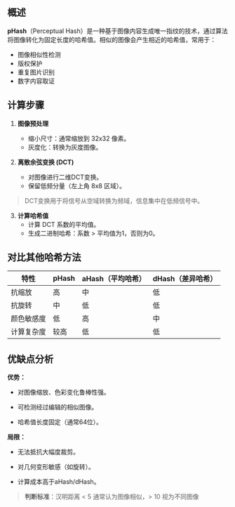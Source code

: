 ## 概述

**pHash**（Perceptual Hash）是一种基于图像内容生成唯一指纹的技术，通过算法将图像转化为固定长度的哈希值。相似的图像会产生相近的哈希值，常用于：
- 图像相似性检测
- 版权保护
- 重复图片识别
- 数字内容取证

## 计算步骤

1. **图像预处理**
   - 缩小尺寸：通常缩放到 32x32 像素。
   - 灰度化：转换为灰度图像。
   
2. **离散余弦变换 (DCT)**
   - 对图像进行二维DCT变换。
   - 保留低频分量（左上角 8x8 区域）。

> DCT变换用于将信号从空域转换为频域，信息集中在低频信号中。

3. **计算哈希值**
   - 计算 DCT 系数的平均值。
   - 生成二进制哈希：系数 > 平均值为1，否则为0。

## 对比其他哈希方法

| 特性    | pHash | aHash（平均哈希） | dHash（差异哈希） |
| ----- | ----- | ----------- | ----------- |
| 抗缩放   | 高     | 中           | 低           |
| 抗旋转   | 中     | 低           | 低           |
| 颜色敏感度 | 低     | 高           | 中           |
| 计算复杂度 | 较高    | 低           | 低           |

## 优缺点分析

**优势：**

- 对图像缩放、色彩变化鲁棒性强。

- 可检测经过编辑的相似图像。

- 哈希值长度固定（通常64位）。

**局限：**

- 无法抵抗大幅度裁剪。

- 对几何变形敏感（如旋转）。

- 计算成本高于aHash/dHash。

> **判断标准**：汉明距离 < 5 通常认为图像相似，> 10 视为不同图像